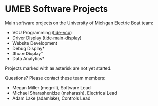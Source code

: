 # UMEB Software Projects

Main software projects on the University of Michigan Electric Boat team:
* VCU Programming ([tide-vcu](https://github.com/uofmelectricboat/tide-vcu))
* Driver Display ([tide-main-display](https://github.com/uofmelectricboat/tide-main-display))
* Website Development
* Debug Display*
* Shore Display*
* Data Analytics*

Projects marked with an asterisk are not yet started.

Questions? Please contact these team members:
* Megan Miller (megmil), Software Lead
* Michael Sharashenidze (msharash), Electrical Lead
* Adam Lake (adamlake), Controls Lead
